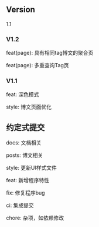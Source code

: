 ## Version
1.1

### V1.2

feat(page): 具有相同tag博文的聚合页

feat(page): 多重查询Tag页

### V1.1

feat: 深色模式

style: 博文页面优化



## 约定式提交

docs: 文档相关

posts: 博文相关

style: 更新UI样式文件

feat: 新增程序特性

fix: 修复程序bug

ci: 集成提交

chore: 杂项，如依赖修改

